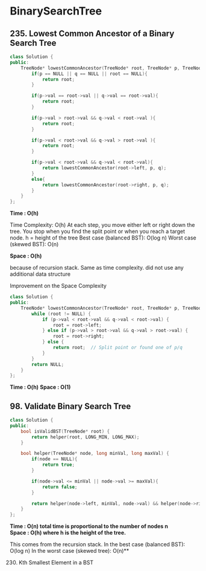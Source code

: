 # BinarySearchTree

## 235. Lowest Common Ancestor of a Binary Search Tree
```c++
class Solution {
public:
    TreeNode* lowestCommonAncestor(TreeNode* root, TreeNode* p, TreeNode* q) {
        if(p == NULL || q == NULL || root == NULL){
            return root;
        }

        if(p->val == root->val || q->val == root->val){
            return root;
        }

        if(p->val > root->val && q->val < root->val ){
            return root;
        }

        if(p->val < root->val && q->val > root->val ){
            return root;
        }

        if(p->val < root->val && q->val < root->val){
            return lowestCommonAncestor(root->left, p, q);
        }
        else{
            return lowestCommonAncestor(root->right, p, q);
        }
    }
};
```
**Time : O(h)** 
  
Time Complexity: O(h)
At each step, you move either left or right down the tree.
You stop when you find the split point or when you reach a target node.
h = height of the tree
Best case (balanced BST): O(log n)
Worst case (skewed BST): O(n)  

**Space : O(h)**

because of recursion stack.
Same as time complexity.
did not use any additional data structure

Improvement on the Space Complexity
```c++
class Solution {
public:
    TreeNode* lowestCommonAncestor(TreeNode* root, TreeNode* p, TreeNode* q) {
        while (root != NULL) {
            if (p->val < root->val && q->val < root->val) {
                root = root->left;
            } else if (p->val > root->val && q->val > root->val) {
                root = root->right;
            } else {
                return root;  // Split point or found one of p/q
            }
        }
        return NULL;
    }
};
```
**Time : O(h)** 
**Space : O(1)**

## 98. Validate Binary Search Tree
```c++
class Solution {
public:
    bool isValidBST(TreeNode* root) {
        return helper(root, LONG_MIN, LONG_MAX);
    }

    bool helper(TreeNode* node, long minVal, long maxVal) {
        if(node == NULL){
            return true;
        }

        if(node->val <= minVal || node->val >= maxVal){
            return false;
        }

        return helper(node->left, minVal, node->val) && helper(node->right, node->val, maxVal);
    }
};
```
**Time : O(n) total time is proportional to the number of nodes n**     
**Space : O(h) where h is the height of the tree.**

This comes from the recursion stack.
In the best case (balanced BST): O(log n)
In the worst case (skewed tree): O(n)**


230. Kth Smallest Element in a BST
